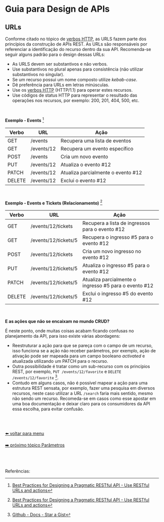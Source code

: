 # Guia para Design de APIs

## URLs

Conforme citado no tópico de [verbos HTTP](http-verbs.md), as URLS fazem parte dos princípios da construção de APIs REST. As URLs são responsáveis por referenciar a identificação do recurso dentro da sua API. Recomenda-se seguir alguns padrão para o design dessas URLs:

- As URLS devem ser substantivos e não verbos.
- Use substantivos no plural apenas para consistência (não utilizar substantivos no singular).
- Se um recurso possui um nome composto utilize _kebab-case_.
- Dê preferência para URLs em letras minúsculas.
- Use os [verbos HTTP](http-verbs.md) (HTTP/1.1) para operar estes recursos.
- Use códigos de status HTTP para representar o resultado das operações nos recursos, por exemplo: 200, 201, 404, 500, etc.

<br>

**Exemplo - Events** [^1]

Verbo | URL | Ação
--- | --- | ---
GET | /events | Recupera uma lista de eventos
GET | /events/12 | Recupera um evento específico
POST | /events | Cria um novo evento
PUT | /events/12 | Atualiza o evento #12
PATCH | /events/12 | Atualiza parcialmente o evento #12
DELETE | /events/12 | Exclui o evento #12

<br>

**Exemplo - Events e Tickets (Relacionamento)** [^1]

Verbo | URL | Ação
--- | --- | ---
GET | /events/12/tickets | Recupera a lista de ingressos para o evento #12
GET | /events/12/tickets/5 | Recupera o ingresso #5 para o evento #12
POST | /events/12/tickets | Cria um novo ingresso no evento #12
PUT | /events/12/tickets/5 | Atualiza o ingresso #5 para o evento #12
PATCH | /events/12/tickets/5 | Atualiza parcialmente o ingresso #5 para o evento #12
DELETE | /events/12/tickets/5 | Exclui o ingresso #5 do evento #12

<br>

**E as ações que não se encaixam no mundo CRUD?**

É neste ponto, onde muitas coisas acabam ficando confusas no planejamento da API, para isso existe várias abordagens:

- Reestruturar a ação para que se pareça com o campo de um recurso, isso funciona se a ação não receber parâmetros, por exemplo, ação de ativação pode ser mapeada para um campo booleano _activated_ e atualizada utilizando um PATCH para o recurso.
- Outra possibilidade é tratar como um sub-recurso com os princípios REST, por exemplo, `PUT /events/12/favorite` e `DELETE /events/12/favorite` [^2].
- Contudo em alguns casos, não é possível mapear a ação para uma estrutura REST sensata, por exemplo, fazer uma pesquisa em diversos recursos, neste caso utilizar a URL `/search` faria mais sentido, mesmo não sendo um recurso. Recomeda-se em casos como esse apostar em uma boa documentação e deixar claro para os consumidores da API essa escolha, para evitar confusão.

<br><br>

[⬅️ voltar para menu](index.md)

[➡️ próximo tópico Parâmetros]()

<br><br>

Referências:

[^1]: [Best Practices for Designing a Pragmatic RESTful API - Use RESTful URLs and actions](https://www.vinaysahni.com/best-practices-for-a-pragmatic-restful-api#restful)
[^2]: [Github - Docs - Star a Gist](https://docs.github.com/pt/rest/reference/gists#star-a-gist)
